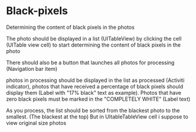 # Black-pixels
Determining the content of black pixels in the photos

The photo should be displayed in a list (UITableView) by clicking the cell (UITable view cell)
 to start determining the content of black pixels in the photo

There should also be a button that launches all photos for processing (Navigation bar item)

photos in processing should be displayed in the list as processed (Activiti indicator), photos that have received a percentage of black pixels should display them (Label with "17% black" text as example). Photos that have zero black pixels must be marked in the "COMPLETELY WHITE" (Label text)

As you process, the list should be sorted from the blackest photo to the smallest. (The blackest at the top)
But in UItableTableView cell i suppose to view original size photos
